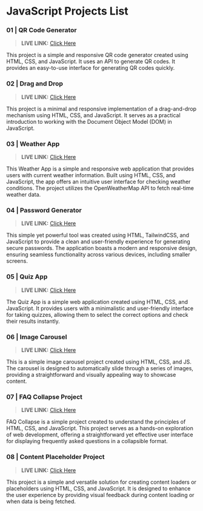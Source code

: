 # JavaScript Projects List

### 01 | QR Code Generator

> __LIVE LINK:__ [Click Here](https://yuvrajshrirame.github.io/javascript-projects/01-qr-generator/index.html "Open QR Code Generator Project")

This project is a simple and responsive QR code generator created using HTML, CSS, and JavaScript. It uses an API to generate QR codes. It provides an easy-to-use interface for generating QR codes quickly.

### 02 | Drag and Drop

> __LIVE LINK:__ [Click Here](https://yuvrajshrirame.github.io/javascript-projects/02-drag-and-drop/index.html "Open Drag and Drop Project")

This project is a minimal and responsive implementation of a drag-and-drop mechanism using HTML, CSS, and JavaScript. It serves as a practical introduction to working with the Document Object Model (DOM) in JavaScript.

### 03 | Weather App

> __LIVE LINK:__ [Click Here](https://yuvrajshrirame.github.io/javascript-projects/03-weather-app/index.html "Open Weather App")

This Weather App is a simple and responsive web application that provides users with current weather information. Built using HTML, CSS, and JavaScript, the app offers an intuitive user interface for checking weather conditions. The project utilizes the OpenWeatherMap API to fetch real-time weather data.

### 04 | Password Generator

> __LIVE LINK:__ [Click Here](https://yuvrajshrirame.github.io/javascript-projects/04-password-generator/dist/index.html "Open Password Generator Project")

This simple yet powerful tool was created using HTML, TailwindCSS, and JavaScript to provide a clean and user-friendly experience for generating secure passwords. The application boasts a modern and responsive design, ensuring seamless functionality across various devices, including smaller screens.

### 05 | Quiz App

> __LIVE LINK:__ [Click Here](https://yuvrajshrirame.github.io/javascript-projects/05-quiz-app/index.html "Open Quiz App Project")

The Quiz App is a simple web application created using HTML, CSS, and JavaScript. It provides users with a minimalistic and user-friendly interface for taking quizzes, allowing them to select the correct options and check their results instantly.

### 06 | Image Carousel

> __LIVE LINK:__ [Click Here](https://yuvrajshrirame.github.io/javascript-projects/06-image-carousel/index.html "Open Image Carousel Project")

This is a simple image carousel project created using HTML, CSS, and JS. The carousel is designed to automatically slide through a series of images, providing a straightforward and visually appealing way to showcase content.

### 07 | FAQ Collapse Project

> __LIVE LINK:__ [Click Here](https://yuvrajshrirame.github.io/javascript-projects/07-faq-collapse/index.html "Open FAQ Collapse Project")

FAQ Collapse is a simple project created to understand the principles of HTML, CSS, and JavaScript. This project serves as a hands-on exploration of web development, offering a straightforward yet effective user interface for displaying frequently asked questions in a collapsible format.

### 08 | Content Placeholder Project

> __LIVE LINK:__ [Click Here](https://yuvrajshrirame.github.io/javascript-projects/08-content-placeholder/index.html "Open Content Placeholder Project")

This project is a simple and versatile solution for creating content loaders or placeholders using HTML, CSS, and JavaScript. It is designed to enhance the user experience by providing visual feedback during content loading or when data is being fetched.